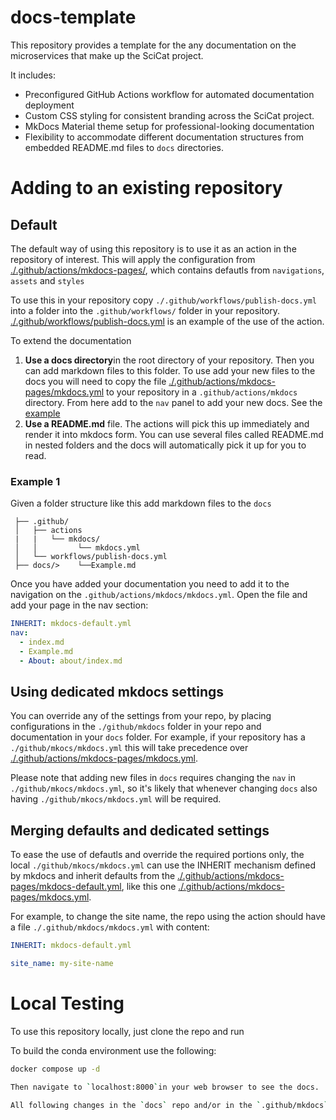 # docs-template

This repository provides a template for the any documentation on the microservices that make up the SciCat project.

It includes:

   *  Preconfigured GitHub Actions workflow for automated documentation deployment
   *  Custom CSS styling for consistent branding across the SciCat project.
   *  MkDocs Material theme setup for professional-looking documentation
   *  Flexibility to accommodate different documentation structures from embedded README.md files to `docs` directories.

# Adding to an existing repository

## Default
The default way of using this repository is to use it as an action in the repository of interest. This will apply the configuration from [./.github/actions/mkdocs-pages/](./.github/actions/mkdocs-pages/), which contains defautls from `navigations`, `assets` and `styles` 

To use this in your repository copy `./.github/workflows/publish-docs.yml` into a folder into the `.github/workflows/` folder in your repository. [./.github/workflows/publish-docs.yml](./.github/workflows/publish-docs.yml) is an example of the use of the action.

To extend the documentation

1) **Use a docs directory**in the root directory of your repository. Then you can add markdown files to this folder. To use add your new files to the docs you will need to copy the file [./.github/actions/mkdocs-pages/mkdocs.yml](./.github/actions/mkdocs-pages/mkdocs.yml) to your repository in a `.github/actions/mkdocs` directory. From here add to the `nav` panel to add your new docs. See the [example](#example-1)
2) **Use a README.md** file. The actions will pick this up immediately and render it into mkdocs form. You can use several files called README.md in nested folders and the docs will automatically pick it up for you to read.

### Example 1
 Given a folder structure like this add markdown files to the `docs`
```
 ├── .github/
 │   ├── actions
 |   |   └── mkdocs/
 │   │         └── mkdocs.yml
 │   └── workflows/publish-docs.yml
 ├── docs/>    └──Example.md
```
 Once you have added your documentation you need to add it to the navigation on the `.github/actions/mkdocs/mkdocs.yml`. Open the file and add your page in the nav section:
 ```yaml
 INHERIT: mkdocs-default.yml
 nav:
   - index.md
   - Example.md
   - About: about/index.md
 ```


## Using dedicated mkdocs settings

You can override any of the settings from your repo, by placing configurations in the `./github/mkdocs` folder in your repo and documentation in your `docs` folder. For example, if your repository has a `./github/mkocs/mkdocs.yml` this will take precedence over [./.github/actions/mkdocs-pages/mkdocs.yml](./.github/actions/mkdocs-pages/mkdocs.yml). 

Please note that adding new files in `docs` requires changing the `nav` in `./github/mkocs/mkdocs.yml`, so it's likely that whenever changing `docs` also having `./github/mkocs/mkdocs.yml` will be required.

## Merging defaults and dedicated settings

To ease the use of defautls and override the required portions only, the local `./github/mkocs/mkdocs.yml` can use the INHERIT mechanism defined by mkdocs and inherit defaults from the [./.github/actions/mkdocs-pages/mkdocs-default.yml](./.github/actions/mkdocs-pages/mkdocs-default.yml), like this one [./.github/actions/mkdocs-pages/mkdocs.yml](./.github/actions/mkdocs-pages/mkdocs.yml).

For example, to change the site name, the repo using the action should have a file `./.github/mkdocs/mkdocs.yml` with content:

```yaml
INHERIT: mkdocs-default.yml

site_name: my-site-name
```

# Local Testing

To use this repository locally, just clone the repo and run

To build the conda environment use the following:
```bash
docker compose up -d

Then navigate to `localhost:8000`in your web browser to see the docs.

All following changes in the `docs` repo and/or in the `.github/mkdocs` config files (e.g. mkdocs.yaml), will be mirrored on localhost:8000.
